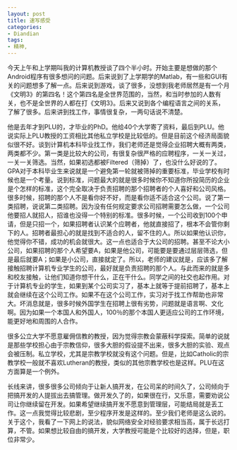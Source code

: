 ```yaml
---
layout: post
title: 速写感受
categories:
- Diandian
tags:
- 精神, 
---
```

<p>今天上午和上学期叫我的计算机教授谈了四个半小时。开始主要是想做的那个Android程序有很多想问的问题。后来说到了上学期学的Matlab，有一些和GUI有关的问题想多了解一点。后来说到游戏，谈了很多，没想到我老师居然是有一个月《文明3》的第四名！这个第四名是全世界范围的，当然，和当时参加的人数有关，也不是全世界的人都在打《文明3》。后来又说到各个编程语言之间的关系，了解了很多。后来讲到找工作，事情很复杂，一两句话说不清楚。</p>
<p>他是去年才到PLU的，才毕业的PhD。他给40个大学​寄了资料，最后到PLU。他说实际上PLU教授的工资相比其他私立学校是比较低的。但是目前这个经济局面貌似很不好。谈到计算机本科毕业找工作，我们老师还是觉得​企业招聘大概有两类，两类都不少。第一类是比较大的公司，有很复杂很严格的应聘程序，一关一关过，一关一关筛选。当然，如果初选都被Filtered（筛掉）了，也没什么好说的了。GPA对于本科毕业生来说就是一个避免第一轮就被筛掉的重要标准，毕业学校有时候也是一个考量。说到标准，问题最大的就是很多时候你不知道你所投简历的企业是个怎样的标准，这个完全取决于负责招聘的那个招聘者的个人喜好和公司风格​。很多时候，招聘的那个人不是看你好不好，而是看你​适不适合这个公司。说了第一类招聘，说说第二类招聘。因为没有任何规定要求公司招聘需要怎么做，一个公司他要招人就招人，招谁也没得一个特别的标准。很多时候，一个公司收到100个申请，但是只招一个，如果招聘者​认识某个应聘者，他就直接招了，根本不会管你剩下的人。招聘者最担心的就是找到不适合的人，留不住的人。所以如果他认识你，他觉得你不错，成功的机会就很大。这一点也适合于大公司的招聘。甚至不论大小公司，如果招聘的那个人希望要A，如果是他公司，可能要是要通过层层筛选，但是最后就要A；如果是小公司，直接就定了。所以，老师的建议就是，应该多了解接触招聘计算机专业学生的公司，最好就是负责招聘的那个人。与此而来的就是多和校友接触，让他们知道你想干什么，正在干什么。同学之间的社交也起作用。对于计算机专业的学生，如果到某个公司实习了，基本上就等于提前招聘了，基本上就会继续在这个公司工作。如果不在这个公司工作，实习对于找工作帮助也非常大。坏消息就是，很多时候外国学生在招聘上很有劣势，问题就是语言啊、文化啊。因为如果一个本国人和外国人，100％的那个本国人更适应公司的工作环境，能​更好地和周围的人合作。</p>
<p>很多公立大学不愿意雇佣信教的教授，因为觉得宗教会蒙蔽科学探索。简单的说就是那些学校担心由于宗教信仰，很多大胆的假设提不出来，很多大胆的实验、观点会被压制。私立学校，尤其是宗教学校就没有这个问题。但是，比如Catholic的宗教学校一般就不喜欢Lutheran的教授，类似的其他宗教学校也是这样。PLU在这方面算是一个例外。<br /></p>
<p>长线来讲，很多很多公司倾向于让新人搞开发，在公司呆的时间久了，公司倾向于把搞开发的人提拔出去搞管理。做开发久了的，如果很在行，又乐意，需要劝说公司让你继续留在开发。如果希望继续搞开发不愿意到管理层，可能结局就是丢工作。这一点我觉得比较悲剧，至少程序开发是这样的。至少我们老师是这么说的。关于这个，我看了一下网上的说法，貌似网络安全对经验要求相当高，属于长远打算，不管。如果想比较自由的搞开发，大学教授可能是个比较好的选择，但是，职位非常少。</p>
<p></p>